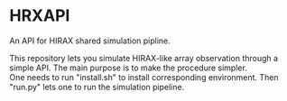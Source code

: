 # HRXAPI
An API for HIRAX shared simulation pipline. 

This repository lets you simulate HIRAX-like array observation through a simple API. The main purpose is to make the procedure simpler.  
One needs to run "install.sh" to install corresponding environment. Then "run.py" lets one to run the simulation pipeline. 
